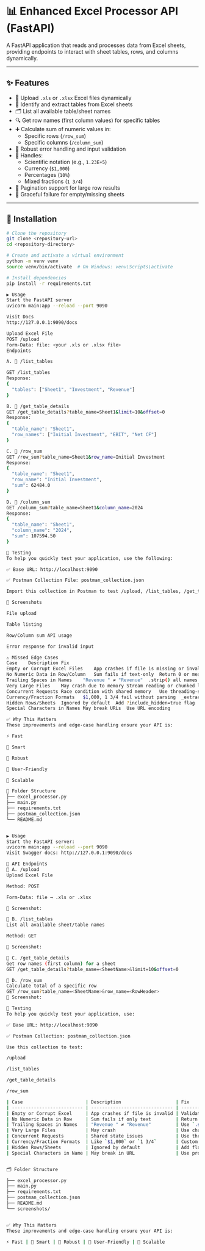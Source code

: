 # 📊 Enhanced Excel Processor API (FastAPI)

A FastAPI application that reads and processes data from Excel sheets, providing endpoints to interact with sheet tables, rows, and columns dynamically.

---

## ✨ Features

- 📂 Upload `.xls` or `.xlsx` Excel files dynamically
- 🧾 Identify and extract tables from Excel sheets
- 🗂️ List all available table/sheet names
- 🔍 Get row names (first column values) for specific tables
- ➕ Calculate sum of numeric values in:
  - Specific rows (`/row_sum`)
  - Specific columns (`/column_sum`)
- 🧼 Robust error handling and input validation
- 🧠 Handles:
  - Scientific notation (e.g., `1.23E+5`)
  - Currency (`$1,000`)
  - Percentages (`10%`)
  - Mixed fractions (`1 3/4`)
- 📜 Pagination support for large row results
- 🚫 Graceful failure for empty/missing sheets

---

## 🚀 Installation

```bash
# Clone the repository
git clone <repository-url>
cd <repository-directory>

# Create and activate a virtual environment
python -m venv venv
source venv/bin/activate  # On Windows: venv\Scripts\activate

# Install dependencies
pip install -r requirements.txt

▶️ Usage
Start the FastAPI server
uvicorn main:app --reload --port 9090

Visit Docs
http://127.0.0.1:9090/docs

Upload Excel File
POST /upload
Form-Data: file: <your .xls or .xlsx file>
Endpoints

A. 🔗 /list_tables

GET /list_tables
Response:
{
  "tables": ["Sheet1", "Investment", "Revenue"]
}

B. 🔗 /get_table_details
GET /get_table_details?table_name=Sheet1&limit=10&offset=0
Response:
{
  "table_name": "Sheet1",
  "row_names": ["Initial Investment", "EBIT", "Net CF"]
}

C. 🔗 /row_sum
GET /row_sum?table_name=Sheet1&row_name=Initial Investment
Response:
{
  "table_name": "Sheet1",
  "row_name": "Initial Investment",
  "sum": 62484.0
}

D. 🔗 /column_sum
GET /column_sum?table_name=Sheet1&column_name=2024
Response:
{
  "table_name": "Sheet1",
  "column_name": "2024",
  "sum": 107594.50
}

🧪 Testing
To help you quickly test your application, use the following:

✅ Base URL: http://localhost:9090

✅ Postman Collection File: postman_collection.json

Import this collection in Postman to test /upload, /list_tables, /get_table_details, /row_sum, and /column_sum with ready-to-use requests.

📸 Screenshots 

File upload

Table listing

Row/Column sum API usage

Error response for invalid input

⚠️ Missed Edge Cases
Case	Description	Fix
Empty or Corrupt Excel Files	App crashes if file is missing or invalid	Validate file at upload
No Numeric Data in Row/Column	Sum fails if text-only	Return 0 or meaningful error
Trailing Spaces in Names	"Revenue " ≠ "Revenue"	.strip() all names
Very Large Files	May crash due to memory	Stream reading or chunked loading
Concurrent Requests	Race condition with shared memory	Use threading-safe storage or DB
Currency/Fraction Formats	$1,000, 1 3/4 fail without parsing	_extract_numeric() handles now
Hidden Rows/Sheets	Ignored by default	Add ?include_hidden=true flag
Special Characters in Names	May break URLs	Use URL encoding

✅ Why This Matters
These improvements and edge-case handling ensure your API is:

⚡ Fast

🧠 Smart

🧱 Robust

🤝 User-Friendly

🔁 Scalable

📌 Folder Structure
├── excel_processor.py     
├── main.py                
├── requirements.txt      
├── postman_collection.json 
└── README.md             


▶️ Usage
Start the FastAPI server:
uvicorn main:app --reload --port 9090
Visit Swagger docs: http://127.0.0.1:9090/docs

📡 API Endpoints
🔹 A. /upload
Upload Excel File

Method: POST

Form-Data: file → .xls or .xlsx

📸 Screenshot:

🔹 B. /list_tables
List all available sheet/table names

Method: GET

📸 Screenshot:

🔹 C. /get_table_details
Get row names (first column) for a sheet
GET /get_table_details?table_name=<SheetName>&limit=10&offset=0

🔹 D. /row_sum
Calculate total of a specific row
GET /row_sum?table_name=<SheetName>&row_name=<RowHeader>
📸 Screenshot:

🧪 Testing
To help you quickly test your application, use:

✅ Base URL: http://localhost:9090

✅ Postman Collection: postman_collection.json

Use this collection to test:

/upload

/list_tables

/get_table_details

/row_sum

| Case                       | Description                    | Fix                                    |
| -------------------------- | ------------------------------ | -------------------------------------- |
| Empty or Corrupt Excel     | App crashes if file is invalid | Validate on upload                     |
| No Numeric Data in Row     | Sum fails if only text         | Return 0 or show warning               |
| Trailing Spaces in Names   | "Revenue " ≠ "Revenue"         | Use `.strip()` everywhere              |
| Very Large Files           | May crash                      | Use chunked loading/streaming          |
| Concurrent Requests        | Shared state issues            | Use thread-safe file storage or DB     |
| Currency/Fraction Formats  | Like `$1,000` or `1 3/4`       | Custom `_extract_numeric()` handles it |
| Hidden Rows/Sheets         | Ignored by default             | Add flag: `?include_hidden=true`       |
| Special Characters in Name | May break in URL               | Use proper URL encoding                |


🗂 Folder Structure

├── excel_processor.py          
├── main.py                   
├── requirements.txt             
├── postman_collection.json    
├── README.md                    
└── screenshots/                


✅ Why This Matters
These improvements and edge-case handling ensure your API is:

⚡ Fast | 🧠 Smart | 🧱 Robust | 🤝 User-Friendly | 🔁 Scalable
